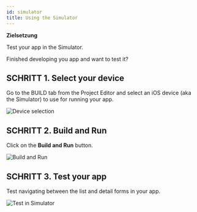 ```yaml
---
id: simulator
title: Using the Simulator
---
```

<div class = "objectives"> 

**Zielsetzung**

Test your app in the Simulator.</div> 

Finished developing you app and want to test it?

## SCHRITT 1. Select your device

Go to the BUILD tab from the Project Editor and select an iOS device (aka the Simulator) to use for running your app.

![Device selection](assets/en/test-build/device-selection-4D-for-ios.png)

## SCHRITT 2. Build and Run

Click on the **Build and Run** button.

![Build and Run](assets/en/test-build/build-and-run-4D-for-iOS.png)

## SCHRITT 3. Test your app

Test navigating between the list and detail forms in your app.

![Test in Simulator](assets/en/test-build/simulator-forms-4D-for-iOS.png)